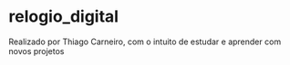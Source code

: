 # relogio_digital
Realizado por Thiago Carneiro, com o intuito de estudar e aprender com novos projetos
